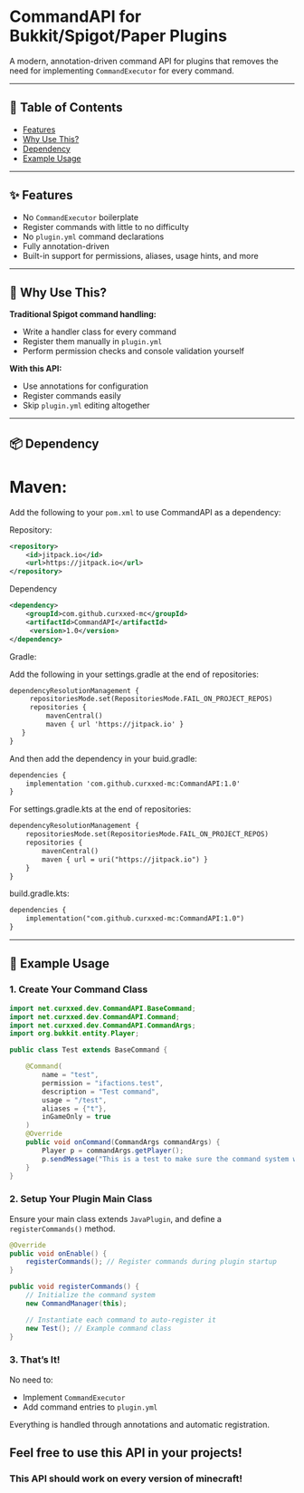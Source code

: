 # CommandAPI for Bukkit/Spigot/Paper Plugins

A modern, annotation-driven command API for  plugins that removes the need for implementing `CommandExecutor` for every command.

---

## 📑 Table of Contents

- [Features](#-features)
- [Why Use This?](#-why-use-this)
- [Dependency](#-dependency)
- [Example Usage](#-example-usage)

---

## ✨ Features

- No `CommandExecutor` boilerplate
- Register commands with little to no difficulty
- No `plugin.yml` command declarations
- Fully annotation-driven
- Built-in support for permissions, aliases, usage hints, and more

---

## 🧠 Why Use This?

**Traditional Spigot command handling:**
- Write a handler class for every command
- Register them manually in `plugin.yml`
- Perform permission checks and console validation yourself

**With this API:**
- Use annotations for configuration
- Register commands easily
- Skip `plugin.yml` editing altogether

---

## 📦 Dependency 

# Maven:

Add the following to your `pom.xml` to use CommandAPI as a dependency:

Repository:

```xml
<repository>
    <id>jitpack.io</id>
    <url>https://jitpack.io</url>
</repository>
```

Dependency

```xml
<dependency>
    <groupId>com.github.curxxed-mc</groupId>
    <artifactId>CommandAPI</artifactId>
     <version>1.0</version>
</dependency>

```

Gradle:

Add the following in your settings.gradle at the end of repositories:

```xml
dependencyResolutionManagement {
     repositoriesMode.set(RepositoriesMode.FAIL_ON_PROJECT_REPOS)
     repositories {
         mavenCentral()
         maven { url 'https://jitpack.io' }
   }
}
```

And then add the dependency in your buid.gradle:
```xml
dependencies {
    implementation 'com.github.curxxed-mc:CommandAPI:1.0'
}
```

For settings.gradle.kts at the end of repositories:

```xml
dependencyResolutionManagement {
    repositoriesMode.set(RepositoriesMode.FAIL_ON_PROJECT_REPOS)
    repositories {
        mavenCentral()
        maven { url = uri("https://jitpack.io") }
    }
}
```

build.gradle.kts:

```xml
dependencies {
    implementation("com.github.curxxed-mc:CommandAPI:1.0")
}
```

---

## 🚀 Example Usage

### 1. Create Your Command Class

```java
import net.curxxed.dev.CommandAPI.BaseCommand;
import net.curxxed.dev.CommandAPI.Command;
import net.curxxed.dev.CommandAPI.CommandArgs;
import org.bukkit.entity.Player;

public class Test extends BaseCommand {

    @Command(
        name = "test",
        permission = "ifactions.test",
        description = "Test command",
        usage = "/test",
        aliases = {"t"},
        inGameOnly = true
    )
    @Override
    public void onCommand(CommandArgs commandArgs) {
        Player p = commandArgs.getPlayer();
        p.sendMessage("This is a test to make sure the command system works!");
    }
}
```

### 2. Setup Your Plugin Main Class

Ensure your main class extends `JavaPlugin`, and define a `registerCommands()` method.

```java
@Override
public void onEnable() {
    registerCommands(); // Register commands during plugin startup
}

public void registerCommands() {
    // Initialize the command system
    new CommandManager(this);

    // Instantiate each command to auto-register it
    new Test(); // Example command class
}
```

### 3. That’s It!

No need to:
- Implement `CommandExecutor`
- Add command entries to `plugin.yml`

Everything is handled through annotations and automatic registration.


## Feel free to use this API in your projects!

### This API should work on every version of minecraft!
